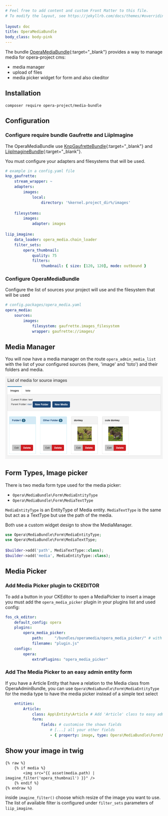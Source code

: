 ```yaml
---
# Feel free to add content and custom Front Matter to this file.
# To modify the layout, see https://jekyllrb.com/docs/themes/#overriding-theme-defaults

layout: doc
title: OperaMediaBundle
body_class: body-pink
---
```


The bundle [OperaMediaBundle](https://github.com/opera-project/OperaMediaBundle){:target="_blank"} provides a way to manage media for opera-project cms:
- media manager
- upload of files
- media picker widget for form and also ckeditor

## Installation

````
composer require opera-project/media-bundle
````

## Configuration

### Configure require bundle Gaufrette and LiipImagine

The OperaMediaBundle use [KnpGaufretteBundle](https://github.com/KnpLabs/KnpGaufretteBundle){:target="_blank"} and [LiipImagineBundle](https://github.com/liip/LiipImagineBundle){:target="_blank"}.

You must configure your adapters and filesystems that will be used.

```yaml
# example in a config.yaml file
knp_gaufrette:
    stream_wrapper: ~
    adapters:
        images:
            local:
                directory: '%kernel.project_dir%/images'
                
    filesystems:
        images:
            adapter: images

liip_imagine:
    data_loader: opera_media.chain_loader
    filter_sets:
        opera_thumbnail:
            quality: 75
            filters:
                thumbnail: { size: [120, 120], mode: outbound }
```

### Configure OperaMediaBundle

Configure the list of sources your project will use and the filesystem that will be used

```yaml
# config.packages/opera_media.yaml
opera_media:
    sources:
        images:
            filesystem: gaufrette.images_filesystem
            wrapper: gaufrette://images/
```

## Media Manager

You will now have a media manager on the route `opera_admin_media_list` with the list of your configured sources (here, 'image' and 'toto') and their folders and media.

![MediaManager](images/OperaMediaBundle/manager.png)

## Form Types, Image picker

There is two media form type used for the media picker:
- `Opera\MediaBundle\Form\MediaEntityType`
- `Opera\MediaBundle\Form\MediaTextType`

`MediaEntityType` is an EntityType of Media entity.
`MediaTextType` is the same but act as a TextType but use the path of the media.

Both use a custom widget design to show the MediaManager.

```php
use Opera\MediaBundle\Form\MediaEntityType;
use Opera\MediaBundle\Form\MediaTextType;

$builder->add('path', MediaTextType::class);
$builder->add('media', MediaEntityType::class);
```
## Media Picker

### Add Media Picker plugin to CKEDITOR

To add a button in your CKEditor to open a MediaPicker to insert a image you must add the `opera_media_picker` plugin in your plugins list and used config:

```yaml
fos_ck_editor:
    default_config: opera
    plugins:
        opera_media_picker:
            path:     "/bundles/operamedia/opera_media_picker/" # with trailing slash
            filename: "plugin.js"
    configs:
        opera:
            extraPlugins: "opera_media_picker"
```

### Add The Media Picker to an easy admin entity form

If you have a Article Entity that have a relation to the Media class from OperaAdminBundle, you can use `Opera\MediaBundle\Form\MediaEntityType` for the media type to have the media picker instead of a simple text select

```yaml
    entities:
        Article:
            class: App\Entity\Article # Add 'Article' class to easy admin entities
            form:
                fields: # customise the shown fields
                    # [...] all your other fields
                    - { property: image, type: Opera\MediaBundle\Form\MediaEntityType }
```

## Show your image in twig

```twig
{% raw %}
    {% if media %}
        <img src="{{ asset(media.path) | imagine_filter('opera_thumbnail') }}" />
    {% endif %}
{% endraw %}
```

inside `imagine_filter()` choose which resize of the image you want to use.  The list of available filter is configured under `filter_sets` parameters of `liip_imagine`.